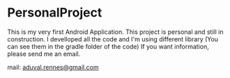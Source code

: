 # PersonalProject

This is my very first Android Application.
This project is personal and still in construction.
I develloped all the code and I'm using different library (You can see them in the gradle folder of the code)
If you want information, please send me an email.

mail: aduval.rennes@gmail.com
